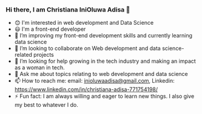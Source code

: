 ### Hi there, I am Christiana IniOluwa Adisa 👋

<!--
**inioluwa14/inioluwa14** is a ✨ _unique_ ✨ repository because its `README.md` (this file) appears on your GitHub profile.

Here are some ideas to get you started:
-->
- 😊 I'm interested in web development and Data Science
- 😃 I'm a front-end developer
- 🌱 I’m improving my front-end development skills and currently learning data science 
- 👯 I’m looking to collaborate on Web development and data science-related projects
- 🤔 I’m looking for help growing in the tech industry and making an impact as a woman in tech.
- 💬 Ask me about topics relating to web development and data science
- 📫 How to reach me: email: inioluwaadisa@gmail.com, Linkedin: https://www.linkedin.com/in/christiana-adisa-771754198/
- ⚡ Fun fact: I am always willing and eager to learn new things. I also give my best to whatever I do.

